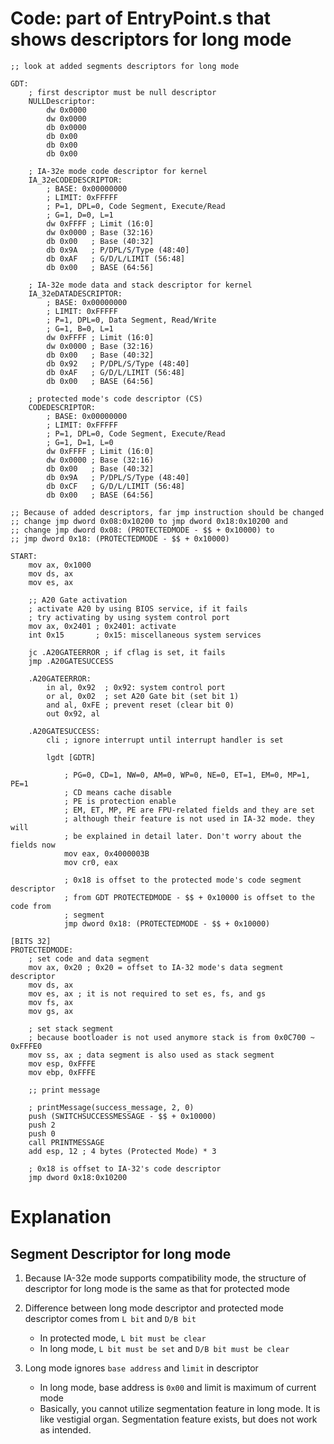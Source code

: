 # Code: part of EntryPoint.s that shows descriptors for long mode

```assembly
;; look at added segments descriptors for long mode

GDT:
    ; first descriptor must be null descriptor
    NULLDescriptor:
        dw 0x0000
        dw 0x0000
        db 0x0000
        db 0x00
        db 0x00
        db 0x00

    ; IA-32e mode code descriptor for kernel
    IA_32eCODEDESCRIPTOR:
        ; BASE: 0x00000000
        ; LIMIT: 0xFFFFF
        ; P=1, DPL=0, Code Segment, Execute/Read
        ; G=1, D=0, L=1
        dw 0xFFFF ; Limit (16:0]
        dw 0x0000 ; Base (32:16)
        db 0x00   ; Base (40:32]
        db 0x9A   ; P/DPL/S/Type (48:40]
        db 0xAF   ; G/D/L/LIMIT (56:48]
        db 0x00   ; BASE (64:56]

    ; IA-32e mode data and stack descriptor for kernel
    IA_32eDATADESCRIPTOR:
        ; BASE: 0x00000000
        ; LIMIT: 0xFFFFF
        ; P=1, DPL=0, Data Segment, Read/Write
        ; G=1, B=0, L=1
        dw 0xFFFF ; Limit (16:0]
        dw 0x0000 ; Base (32:16)
        db 0x00   ; Base (40:32]
        db 0x92   ; P/DPL/S/Type (48:40]
        db 0xAF   ; G/D/L/LIMIT (56:48]
        db 0x00   ; BASE (64:56]

    ; protected mode's code descriptor (CS)
    CODEDESCRIPTOR:
        ; BASE: 0x00000000
        ; LIMIT: 0xFFFFF
        ; P=1, DPL=0, Code Segment, Execute/Read
        ; G=1, D=1, L=0
        dw 0xFFFF ; Limit (16:0]
        dw 0x0000 ; Base (32:16)
        db 0x00   ; Base (40:32]
        db 0x9A   ; P/DPL/S/Type (48:40]
        db 0xCF   ; G/D/L/LIMIT (56:48]
        db 0x00   ; BASE (64:56]
```

```
;; Because of added descriptors, far jmp instruction should be changed
;; change jmp dword 0x08:0x10200 to jmp dword 0x18:0x10200 and
;; change jmp dword 0x08: (PROTECTEDMODE - $$ + 0x10000) to
;; jmp dword 0x18: (PROTECTEDMODE - $$ + 0x10000)

START:
    mov ax, 0x1000
    mov ds, ax
    mov es, ax

    ;; A20 Gate activation
    ; activate A20 by using BIOS service, if it fails
    ; try activating by using system control port
    mov ax, 0x2401 ; 0x2401: activate
    int 0x15       ; 0x15: miscellaneous system services

    jc .A20GATEERROR ; if cflag is set, it fails
    jmp .A20GATESUCCESS

    .A20GATEERROR:
        in al, 0x92  ; 0x92: system control port
        or al, 0x02  ; set A20 Gate bit (set bit 1)
        and al, 0xFE ; prevent reset (clear bit 0)
        out 0x92, al

    .A20GATESUCCESS:
        cli ; ignore interrupt until interrupt handler is set

        lgdt [GDTR]
        
            ; PG=0, CD=1, NW=0, AM=0, WP=0, NE=0, ET=1, EM=0, MP=1, PE=1
            ; CD means cache disable
            ; PE is protection enable    
            ; EM, ET, MP, PE are FPU-related fields and they are set
            ; although their feature is not used in IA-32 mode. they will
            ; be explained in detail later. Don't worry about the fields now
            mov eax, 0x4000003B
            mov cr0, eax

            ; 0x18 is offset to the protected mode's code segment descriptor
            ; from GDT PROTECTEDMODE - $$ + 0x10000 is offset to the code from
            ; segment
            jmp dword 0x18: (PROTECTEDMODE - $$ + 0x10000)

[BITS 32]
PROTECTEDMODE:
    ; set code and data segment
    mov ax, 0x20 ; 0x20 = offset to IA-32 mode's data segment descriptor
    mov ds, ax
    mov es, ax ; it is not required to set es, fs, and gs
    mov fs, ax
    mov gs, ax

    ; set stack segment
    ; because bootloader is not used anymore stack is from 0x0C700 ~ 0xFFFE0
    mov ss, ax ; data segment is also used as stack segment
    mov esp, 0xFFFE
    mov ebp, 0xFFFE

    ;; print message
    
    ; printMessage(success_message, 2, 0)
    push (SWITCHSUCCESSMESSAGE - $$ + 0x10000)
    push 2
    push 0
    call PRINTMESSAGE
    add esp, 12 ; 4 bytes (Protected Mode) * 3

    ; 0x18 is offset to IA-32's code descriptor
    jmp dword 0x18:0x10200
```

# Explanation

## Segment Descriptor for long mode

1. Because IA-32e mode supports compatibility mode, the structure of
descriptor for long mode is the same as that for protected mode

2. Difference between long mode descriptor and protected mode descriptor
comes from `L bit` and `D/B bit`

    * In protected mode, `L bit must be clear`
    * In long mode, `L bit must be set` and `D/B bit must be clear`

3. Long mode ignores `base address` and `limit` in descriptor

    * In long mode, base address is `0x00` and limit is maximum of current mode
    * Basically, you cannot utilize segmentation feature in long mode. It is
    like vestigial organ. Segmentation feature exists, but does not work as
    intended.